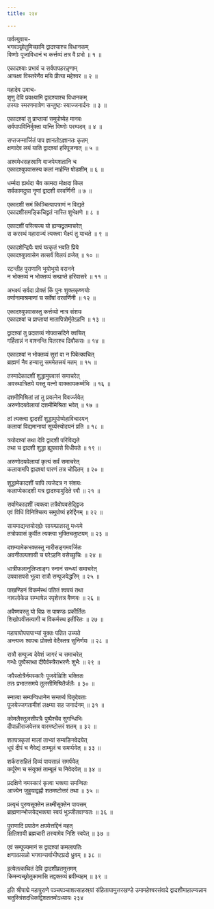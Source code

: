 ```yaml
---
title: २३४

---
```

पार्वत्युवाच-  
भगवञ्छ्रोतुमिच्छामि द्वादश्याश्च विधानकम्  
विष्णोः पूजाविधानं च कर्त्तव्यं तत्र वै प्रभो ॥ १ ॥


एकादश्याः प्रभावं च सर्वपापहरन्नृणाम्  
आचक्ष्व विस्तरेणैव मयि प्रीत्या महेश्वर ॥ २ ॥


महादेव उवाच-  
शृणु देवि प्रवक्ष्यामि द्वादश्याश्च विधानकम्  
तस्याः स्मरणमात्रेण सन्तुष्टः स्याज्जनार्दनः ॥ ३ ॥


एकादश्यां तु प्राप्तायां समुपोष्येह मानवः  
सर्वपापविनिर्मुक्ता यान्ति विष्णोः परम्पदम् ॥ ४ ॥


सप्तजन्मार्जितं पाप ज्ञानतोऽज्ञानतः कृतम्  
क्षणादेव लयं याति द्वादश्यां हरिपूजनात् ॥ ५ ॥


अश्वमेधसहस्राणि वाजपेयशतानि च  
एकादश्युपवासस्य कलां नार्हन्ति षोडशीम् ॥ ६ ॥


धर्म्मदा ह्यर्थदा चैव कामदा मोक्षदा किल  
सर्वकामदुघा नॄणां द्वादशी वरवर्णिनी ॥ ७ ॥


एकादशी समं किञ्चित्पापत्राणं न विद्यते  
एकादशीसमङ्किचिद्व्रतं नास्ति शुभेक्षणे ॥ ८ ॥


एकादशीं परित्यज्य यो ह्यन्यद्व्रतमाचरेत्  
स करस्थं महाराज्यं त्यक्त्वा भैक्ष्यं तु याचते ॥ ९ ॥


एकादशेन्द्रियैः पापं यत्कृतं भवति प्रिये  
एकादश्युपवासेन तत्सर्वं विलयं व्रजेत् ॥ १० ॥


रटन्तीह पुराणानि भूयोभूयो वरानने  
न भोक्तव्यं न भोक्तव्यं सम्प्राप्ते हरिवासरे ॥ ११ ॥


अभक्ष्यं सर्वदा प्रोक्तं किं पुनः शुक्लकृष्णयोः  
वर्णानामाश्रमाणां च सर्वेषां वरवर्णिनी ॥ १२ ॥


एकादश्युपवासस्तु कर्त्तव्यो नात्र संशयः  
एकादश्यां च प्राप्तायां मातापित्रोर्मृतेऽहनि ॥ १३ ॥


द्वादश्यां तु प्रदातव्यं नोपवासदिने क्वचित्  
गर्हितान्नं न वाश्नन्ति पितरश्च दिवौकसः ॥ १४ ॥


एकादश्यां न भोक्तव्यं सुरां वा न पिबेत्क्वचित्  
ब्राह्मणं नैव हन्यात्तु सममेतत्त्रयं मतम् ॥ १५ ॥


तस्मादेकादशीं शुद्धामुपवासं समाचरेत्  
अवस्थात्रितये यस्तु यत्नो वाक्कायकर्म्मभिः ॥ १६ ॥


दशमीमिश्रितां तां तु प्रयत्नेन विवर्ज्जयेत्  
अरुणोदयवेलायां दशमीमिश्रिता भवेत् ॥ १७ ॥


तां त्यक्त्वा द्वादशीं शुद्धामुपोष्येहाविचारयन्  
कलायां विद्यमानायां सूर्य्यस्योदयनं प्रति ॥ १८ ॥


त्रयोदश्यां तथा देवि द्वादशी परिविद्यते  
तथा च द्वादशी शुद्धा ह्युपवासे विधीयते ॥ १९ ॥


अरुणोदयवेलायां कृत्यं सर्वं समाचरेत्  
कलायामपि द्वादश्यां पारणं तत्र चोदितम् ॥ २० ॥


शुद्धामेकादशीं चापि त्यजेदत्र न संशयः  
कलाप्येकादशी यत्र द्वादश्यामुदिते रवौ ॥ २१ ॥


सर्वामेकादशीं त्यक्त्वा तत्रैवोपवसेद्द्विजः  
एवं विधिं विनिश्चित्य समुपोष्यं हरेर्द्दिनम् ॥ २२ ॥


सायमाद्यन्तयोरह्नोः सायम्प्रातस्तु मध्यमे  
तत्रोपवासं कुर्वीत त्यक्त्वा भुक्तिचतुष्टयम् ॥ २३ ॥


दशम्यामेकभक्तस्तु नारीसङ्गमवर्जितः  
अवनीतल्पशायी च परेऽहनि वसेच्छुचिः ॥ २४ ॥


धात्रीफलानुलिप्ताङ्गः स्नानं सन्ध्यां समाचरेत्  
उपवासपरो भूत्वा रात्रौ सम्पूजयेद्धरिम् ॥ २५ ॥


पाखण्डिनं विकर्मस्थं पतितं श्वपचं तथा  
नावलोकेन्न सम्भाषेन्न स्पृशेत्तत्र वैष्णवः ॥ २६ ॥


अवैष्णवस्तु यो विप्रः स पाषण्डः प्रकीर्तितः  
शिखोपवीतत्यागी च विकर्मस्थ इतीरितः ॥ २७ ॥


महापापोपपापाभ्यां युक्तः पतित उच्यते  
अन्त्यजः श्वपचः प्रोक्तो वेदैस्तत्र सुनिर्णयः ॥ २८ ॥


रात्रौ सम्पूज्य देवेशं जागरं च समाचरेत्  
गन्धैः पुष्पैस्तथा दीपैर्वस्त्रैराभरणैः शुभैः ॥ २९ ॥


जपैस्तोत्रैर्नमस्कारैः पूजयेन्निशि भक्तितः  
ततः प्रभातसमये तुलसीमिश्रितैर्जलैः ॥ ३० ॥


स्नात्वा सम्यग्विधानेन सन्तर्प्य पितृदेवताः  
पूजयेज्जगतामीशं लक्ष्म्या सह जनार्दनम् ॥ ३१ ॥


कोमलैस्तुलसीपत्रैः पुष्पैश्चैव सुगन्धिभिः  
दीपान्नीराजयेत्तत्र वारमष्टोत्तरं शतम् ॥ ३२ ॥


शतपत्रकृतां मालां ताभ्यां सम्यङिनवेदयेत्  
धूपं दीपं च नैवेद्यं ताम्बूलं च समर्प्पयेत् ॥ ३३ ॥


शर्करासहितं दिव्यं पायसान्नं समर्पयेत्  
कर्पूरेण च संयुक्तं ताम्बूलं च निवेदयेत् ॥ ३४ ॥


प्रदक्षिणे नमस्कारं कृत्वा भक्त्या समन्वितः  
आज्येन जुहुयाद्वह्नौ शतमष्टोत्तरं तथा ॥ ३५ ॥


प्रत्यृचं पुरुषसूक्तेन लक्ष्मीसूक्तेन पायसम्  
ब्राह्मणान्भोजयेद्भक्त्या स्वयं भुञ्जीतवाग्यतः ॥ ३६ ॥


पुराणादि प्रपाठेन क्षपयेत्तद्दिनं महत्  
क्षितिशायी ब्रह्मचारी तस्यामेव निशि स्वपेत् ॥ ३७ ॥


एवं सम्पूज्यमानं स द्वादश्यां कमलापतिः  
क्षणात्प्रसन्नो भगवान्सर्वाभीष्टप्रदो ध्रुवम् ॥ ३८ ॥


इत्येतत्कथितं देवि द्वादशीव्रतमुत्तमम्  
किमन्यच्छ्रोतुकामासि तद्वक्तव्यं ब्रवीम्यहम् ॥ ३९ ॥


इति श्रीपाद्मे महापुराणे पञ्चपञ्चाशत्साहस्र्यां संहितायामुत्तरखण्डे उमामहेश्वरसंवादे द्वादशीमाहात्म्यन्नाम चतुस्त्रिंशदधिकद्विशततमोऽध्यायः २३४